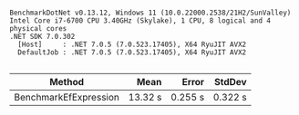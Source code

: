 ```

BenchmarkDotNet v0.13.12, Windows 11 (10.0.22000.2538/21H2/SunValley)
Intel Core i7-6700 CPU 3.40GHz (Skylake), 1 CPU, 8 logical and 4 physical cores
.NET SDK 7.0.302
  [Host]     : .NET 7.0.5 (7.0.523.17405), X64 RyuJIT AVX2
  DefaultJob : .NET 7.0.5 (7.0.523.17405), X64 RyuJIT AVX2


```
| Method                | Mean    | Error   | StdDev  |
|---------------------- |--------:|--------:|--------:|
| BenchmarkEfExpression | 13.32 s | 0.255 s | 0.322 s |
